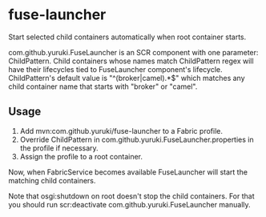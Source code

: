 # fuse-launcher

Start selected child containers automatically when root container starts.

com.github.yuruki.FuseLauncher is an SCR component with one parameter: ChildPattern. Child containers whose names match ChildPattern regex will have their lifecycles tied to FuseLauncher component's lifecycle. ChildPattern's default value is "^(broker|camel).*$" which matches any child container name that starts with "broker" or "camel".

## Usage

1. Add mvn:com.github.yuruki/fuse-launcher to a Fabric profile.
2. Override ChildPattern in com.github.yuruki.FuseLauncher.properties in the profile if necessary.
3. Assign the profile to a root container.

Now, when FabricService becomes available FuseLauncher will start the matching child containers.

Note that osgi:shutdown on root doesn't stop the child containers. For that you should run scr:deactivate com.github.yuruki.FuseLauncher manually.
